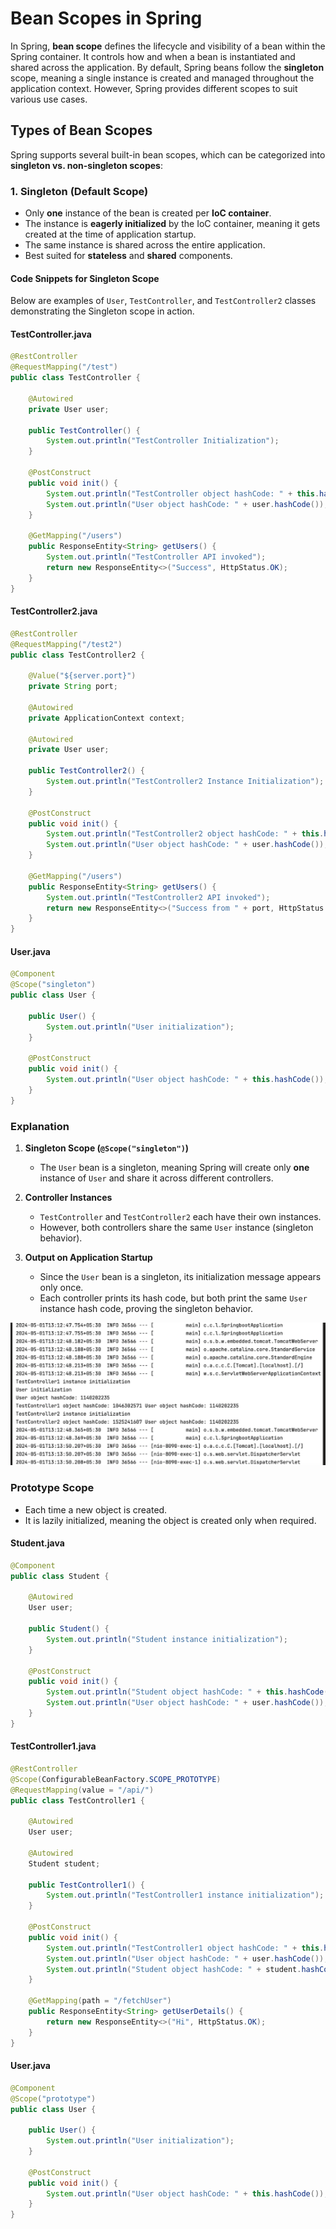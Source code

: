 # Bean Scopes in Spring

In Spring, **bean scope** defines the lifecycle and visibility of a bean within the Spring container. It controls how and when a bean is instantiated and shared across the application. By default, Spring beans follow the **singleton** scope, meaning a single instance is created and managed throughout the application context. However, Spring provides different scopes to suit various use cases.

## Types of Bean Scopes

Spring supports several built-in bean scopes, which can be categorized into **singleton vs. non-singleton scopes**:

### 1. Singleton (Default Scope)
- Only **one** instance of the bean is created per **IoC container**.
- The instance is **eagerly initialized** by the IoC container, meaning it gets created at the time of application startup.
- The same instance is shared across the entire application.
- Best suited for **stateless** and **shared** components.

#### **Code Snippets for Singleton Scope**

Below are examples of `User`, `TestController`, and `TestController2` classes demonstrating the Singleton scope in action.

#### **TestController.java**
```java
@RestController
@RequestMapping("/test")
public class TestController {

    @Autowired
    private User user;

    public TestController() {
        System.out.println("TestController Initialization");
    }

    @PostConstruct
    public void init() {
        System.out.println("TestController object hashCode: " + this.hashCode());
        System.out.println("User object hashCode: " + user.hashCode());
    }

    @GetMapping("/users")
    public ResponseEntity<String> getUsers() {
        System.out.println("TestController API invoked");
        return new ResponseEntity<>("Success", HttpStatus.OK);
    }
}
```

#### **TestController2.java**
```java
@RestController
@RequestMapping("/test2")
public class TestController2 {

    @Value("${server.port}")
    private String port;

    @Autowired
    private ApplicationContext context;

    @Autowired
    private User user;

    public TestController2() {
        System.out.println("TestController2 Instance Initialization");
    }

    @PostConstruct
    public void init() {
        System.out.println("TestController2 object hashCode: " + this.hashCode());
        System.out.println("User object hashCode: " + user.hashCode());
    }

    @GetMapping("/users")
    public ResponseEntity<String> getUsers() {
        System.out.println("TestController2 API invoked");
        return new ResponseEntity<>("Success from " + port, HttpStatus.OK);
    }
}
```

#### **User.java**
```java
@Component
@Scope("singleton")
public class User {

    public User() {
        System.out.println("User initialization");
    }

    @PostConstruct
    public void init() {
        System.out.println("User object hashCode: " + this.hashCode());
    }
}
```

### **Explanation**
1. **Singleton Scope (`@Scope("singleton")`)**
   - The `User` bean is a singleton, meaning Spring will create only **one** instance of `User` and share it across different controllers.
   
2. **Controller Instances**
   - `TestController` and `TestController2` each have their own instances.
   - However, both controllers share the same `User` instance (singleton behavior).
   
3. **Output on Application Startup**
   - Since the `User` bean is a singleton, its initialization message appears only once.
   - Each controller prints its hash code, but both print the same `User` instance hash code, proving the singleton behavior.

![](/images/beanscope1.png)

### **Prototype Scope**
- Each time a new object is created.
- It is lazily initialized, meaning the object is created only when required.

#### **Student.java**
```java
@Component
public class Student {

    @Autowired
    User user;

    public Student() {
        System.out.println("Student instance initialization");
    }

    @PostConstruct
    public void init() {
        System.out.println("Student object hashCode: " + this.hashCode());
        System.out.println("User object hashCode: " + user.hashCode());
    }
}
```

#### **TestController1.java**
```java
@RestController
@Scope(ConfigurableBeanFactory.SCOPE_PROTOTYPE)
@RequestMapping(value = "/api/")
public class TestController1 {

    @Autowired
    User user;

    @Autowired
    Student student;

    public TestController1() {
        System.out.println("TestController1 instance initialization");
    }

    @PostConstruct
    public void init() {
        System.out.println("TestController1 object hashCode: " + this.hashCode());
        System.out.println("User object hashCode: " + user.hashCode());
        System.out.println("Student object hashCode: " + student.hashCode());
    }

    @GetMapping(path = "/fetchUser")
    public ResponseEntity<String> getUserDetails() {
        return new ResponseEntity<>("Hi", HttpStatus.OK);
    }
}
```

#### **User.java**
```java
@Component
@Scope("prototype")
public class User {

    public User() {
        System.out.println("User initialization");
    }

    @PostConstruct
    public void init() {
        System.out.println("User object hashCode: " + this.hashCode());
    }
}
```




